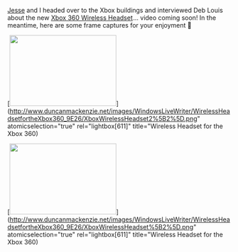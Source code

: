 [Jesse](http://www.osakasteve.com) and I headed over to the Xbox buildings and interviewed Deb Louis about the new [Xbox 360 Wireless Headset](http://www.amazon.com/gp/product/B000HZFCZQ?ie=UTF8&tag=duncanmackenz-20&linkCode=as2&camp=1789&creative=9325&creativeASIN=B000HZFCZQ)<img style="margin: 0px; border-top-style: none! important; border-right-style: none! important; border-left-style: none! important; border-bottom-style: none! important" height="1" alt="" src="http://www.assoc-amazon.com/e/ir?t=duncanmackenz-20&l=as2&o=1&a=B000HZFCZQ" width="1" border="0" />... video coming soon! In the meantime, here are some frame captures for your enjoyment 🙂

[<img style="border-top-width: 0px; border-left-width: 0px; border-bottom-width: 0px; border-right-width: 0px" height="160" src="http://www.duncanmackenzie.net/images/WindowsLiveWriter/WirelessHeadsetfortheXbox360_9E26/XboxWirelessHeadset2_thumb.png" width="240" border="0" />](http://www.duncanmackenzie.net/images/WindowsLiveWriter/WirelessHeadsetfortheXbox360_9E26/XboxWirelessHeadset2%5B2%5D.png" atomicselection="true" rel="lightbox[611]" title="Wireless Headset for the Xbox 360)



[<img style="border-top-width: 0px; border-left-width: 0px; border-bottom-width: 0px; border-right-width: 0px" height="160" src="http://www.duncanmackenzie.net/images/WindowsLiveWriter/WirelessHeadsetfortheXbox360_9E26/XboxWirelessHeadset_thumb.png" width="240" border="0" />](http://www.duncanmackenzie.net/images/WindowsLiveWriter/WirelessHeadsetfortheXbox360_9E26/XboxWirelessHeadset%5B2%5D.png" atomicselection="true" rel="lightbox[611]" title="Wireless Headset for the Xbox 360)